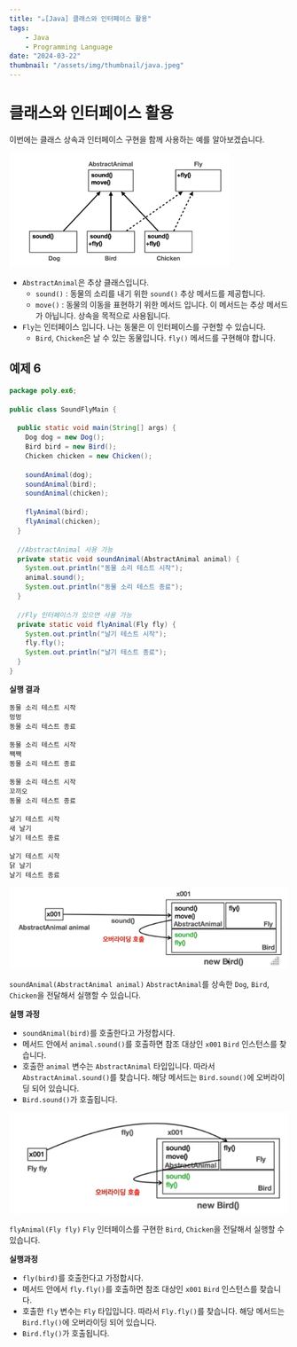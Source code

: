 ```yaml
---
title: "☕️[Java] 클래스와 인터페이스 활용"
tags:
    - Java
    - Programming Language
date: "2024-03-22"
thumbnail: "/assets/img/thumbnail/java.jpeg"
---
```


# 클래스와 인터페이스 활용

이번에는 클래스 상속과 인터페이스 구현을 함께 사용하는 예를 알아보겠습니다.

<img src = "https://github.com/devKobe24/images/blob/main/%E1%84%8F%E1%85%B3%E1%86%AF%E1%84%85%E1%85%A2%E1%84%89%E1%85%B3%E1%84%89%E1%85%A1%E1%86%BC%E1%84%89%E1%85%A9%E1%86%A8%E1%84%80%E1%85%AA%E1%84%8B%E1%85%B5%E1%86%AB%E1%84%90%E1%85%A5%E1%84%91%E1%85%A6%E1%84%8B%E1%85%B5%E1%84%89%E1%85%B3%E1%84%80%E1%85%AE%E1%84%92%E1%85%A7%E1%86%AB%E1%84%8B%E1%85%B3%E1%86%AF%E1%84%92%E1%85%A1%E1%86%B7%E1%84%81%E1%85%A6%E1%84%89%E1%85%A1%E1%84%8B%E1%85%AD%E1%86%BC.png?raw=true">

* `AbstractAnimal`은 추상 클래스입니다.
    * `sound()` : 동물의 소리를 내기 위한 `sound()` 추상 메서드를 제공합니다.
    * `move()` : 동물의 이동을 표현하기 위한 메서드 입니다. 이 메서드는 추상 메서드가 아닙니다. 상속을 목적으로 사용됩니다.
* `Fly`는 인터페이스 입니다. 나는 동물은 이 인터페이스를 구현할 수 있습니다.
    * `Bird`, `Chicken`은 날 수 있는 동물입니다. `fly()` 메서드를 구현해야 합니다.

## 예제 6
```java
package poly.ex6;

public class SoundFlyMain {

  public static void main(String[] args) {
    Dog dog = new Dog();
    Bird bird = new Bird();
    Chicken chicken = new Chicken();

    soundAnimal(dog);
    soundAnimal(bird);
    soundAnimal(chicken);

    flyAnimal(bird);
    flyAnimal(chicken);
  }

  //AbstractAnimal 사용 가능
  private static void soundAnimal(AbstractAnimal animal) {
    System.out.println("동물 소리 테스트 시작");
    animal.sound();
    System.out.println("동물 소리 테스트 종료");
  }

  //Fly 인터페이스가 있으면 사용 가능
  private static void flyAnimal(Fly fly) {
    System.out.println("날기 테스트 시작");
    fly.fly();
    System.out.println("날기 테스트 종료");
  }
}
```

**실행 결과**
```
동물 소리 테스트 시작
멍멍
동물 소리 테스트 종료

동물 소리 테스트 시작
짹짹
동물 소리 테스트 종료

동물 소리 테스트 시작
꼬끼오
동물 소리 테스트 종료

날기 테스트 시작
새 날기
날기 테스트 종료

날기 테스트 시작
닭 날기
날기 테스트 종료
```

<img src = "https://github.com/devKobe24/images/blob/main/%E1%84%8F%E1%85%B3%E1%86%AF%E1%84%85%E1%85%A2%E1%84%89%E1%85%B3%E1%84%8B%E1%85%AA%E1%84%8B%E1%85%B5%E1%86%AB%E1%84%90%E1%85%A5%E1%84%91%E1%85%A6%E1%84%8B%E1%85%B5%E1%84%89%E1%85%B3%E1%84%92%E1%85%AA%E1%86%AF%E1%84%8B%E1%85%AD%E1%86%BCBird.png?raw=true">

`soundAnimal(AbstractAnimal animal)`
`AbstractAnimal`를 상속한 `Dog`, `Bird`, `Chicken`을 전달해서 실행할 수 있습니다.

**실행 과정**
* `soundAnimal(bird)`를 호출한다고 가정합시다.
* 메서드 안에서 `animal.sound()`를 호출하면 참조 대상인 `x001` `Bird` 인스턴스를 찾습니다.
* 호출한 `animal` 변수는 `AbstractAnimal` 타입입니다. 따라서 `AbstractAnimal.sound()`를 찾습니다. 해당 메서드는 `Bird.sound()`에 오버라이딩 되어 있습니다.
* `Bird.sound()`가 호출됩니다.

<img src = "https://github.com/devKobe24/images/blob/main/%E1%84%8F%E1%85%B3%E1%86%AF%E1%84%85%E1%85%A2%E1%84%89%E1%85%B3%E1%84%8B%E1%85%AA%E1%84%8B%E1%85%B5%E1%86%AB%E1%84%90%E1%85%A5%E1%84%91%E1%85%A6%E1%84%8B%E1%85%B5%E1%84%89%E1%85%B3%E1%84%92%E1%85%AA%E1%86%AF%E1%84%8B%E1%85%AD%E1%86%BCBird-fly.png?raw=true">

`flyAnimal(Fly fly)`
`Fly` 인터페이스를 구현한 `Bird`, `Chicken`을 전달해서 실행할 수 있습니다.

**실행과정**
* `fly(bird)`를 호출한다고 가정합시다.
* 메서드 안에서 `fly.fly()`를 호출하면 참조 대상인 `x001` `Bird` 인스턴스를 찾습니다.
* 호출한 `fly` 변수는 `Fly` 타입입니다. 따라서 `Fly.fly()`를 찾습니다. 해당 메서드는 `Bird.fly()`에 오버라이딩 되어 있습니다.
* `Bird.fly()`가 호출됩니다.
